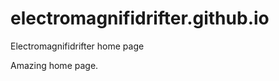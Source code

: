 # electromagnifidrifter.github.io
Electromagnifidrifter home page

Amazing home page.  

  


  
  
  
  

  
  



    
  

  

  
    
  
  


    
    





    
  

  
  
  

  
  


     









  









